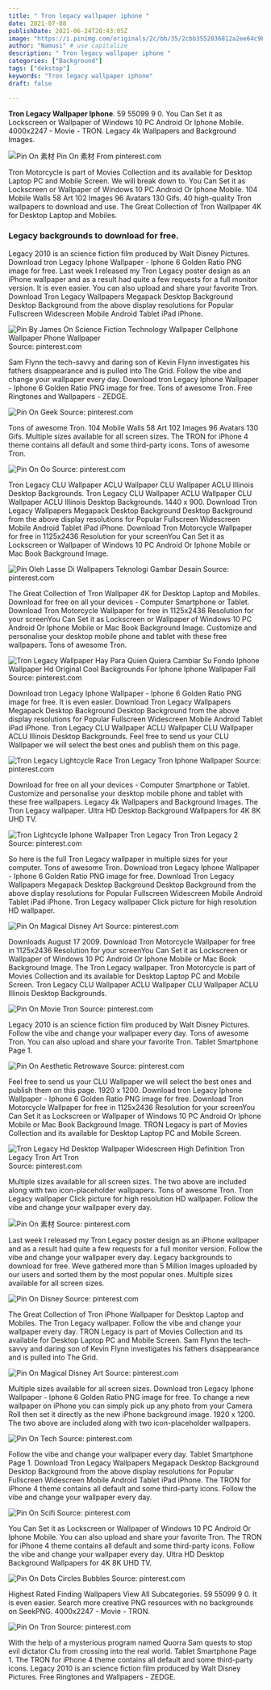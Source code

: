 ```yaml
---
title: " Tron legacy wallpaper iphone "
date: 2021-07-08
publishDate: 2021-06-24T20:43:05Z
image: "https://i.pinimg.com/originals/2c/bb/35/2cbb3552036812a2ee64c9b156809eb9.jpg"
author: "Namusi" # use capitalize
description: " Tron legacy wallpaper iphone "
categories: ["Background"]
tags: ["dekstop"]
keywords: "Tron legacy wallpaper iphone"
draft: false

---
```



**Tron Legacy Wallpaper Iphone**. 59 55099 9 0. You Can Set it as Lockscreen or Wallpaper of Windows 10 PC Android Or Iphone Mobile. 4000x2247 - Movie - TRON. Legacy 4k Wallpapers and Background Images.

![Pin On 素材](https://i.pinimg.com/564x/4d/4c/d6/4d4cd6b7975580b55624f3014013df40.jpg "Pin On 素材")
Pin On 素材 From pinterest.com


Tron Motorcycle is part of Movies Collection and its available for Desktop Laptop PC and Mobile Screen. We will break down to. You Can Set it as Lockscreen or Wallpaper of Windows 10 PC Android Or Iphone Mobile. 104 Mobile Walls 58 Art 102 Images 96 Avatars 130 Gifs. 40 high-quality Tron wallpapers to download and use. The Great Collection of Tron Wallpaper 4K for Desktop Laptop and Mobiles.

### Legacy backgrounds to download for free.

Legacy 2010 is an science fiction film produced by Walt Disney Pictures. Download tron Legacy Iphone Wallpaper - Iphone 6 Golden Ratio PNG image for free. Last week I released my Tron Legacy poster design as an iPhone wallpaper and as a result had quite a few requests for a full monitor version. It is even easier. You can also upload and share your favorite Tron. Download Tron Legacy Wallpapers Megapack Desktop Background Desktop Background from the above display resolutions for Popular Fullscreen Widescreen Mobile Android Tablet iPad iPhone.


![Pin By James On Science Fiction Technology Wallpaper Cellphone Wallpaper Phone Wallpaper](https://i.pinimg.com/originals/c0/68/99/c06899ac1992ed4eee31443d608dfad8.jpg "Pin By James On Science Fiction Technology Wallpaper Cellphone Wallpaper Phone Wallpaper")
Source: pinterest.com

Sam Flynn the tech-savvy and daring son of Kevin Flynn investigates his fathers disappearance and is pulled into The Grid. Follow the vibe and change your wallpaper every day. Download tron Legacy Iphone Wallpaper - Iphone 6 Golden Ratio PNG image for free. Tons of awesome Tron. Free Ringtones and Wallpapers - ZEDGE.

![Pin On Geek](https://i.pinimg.com/originals/c4/34/2c/c4342cfdb0d5c803086d648d3e01ae30.jpg "Pin On Geek")
Source: pinterest.com

Tons of awesome Tron. 104 Mobile Walls 58 Art 102 Images 96 Avatars 130 Gifs. Multiple sizes available for all screen sizes. The TRON for iPhone 4 theme contains all default and some third-party icons. Tons of awesome Tron.

![Pin On Oo](https://i.pinimg.com/originals/fd/de/46/fdde460264eb146304ea67bd5527918a.jpg "Pin On Oo")
Source: pinterest.com

Tron Legacy CLU Wallpaper ACLU Wallpaper CLU Wallpaper ACLU Illinois Desktop Backgrounds. Tron Legacy CLU Wallpaper ACLU Wallpaper CLU Wallpaper ACLU Illinois Desktop Backgrounds. 1440 x 900. Download Tron Legacy Wallpapers Megapack Desktop Background Desktop Background from the above display resolutions for Popular Fullscreen Widescreen Mobile Android Tablet iPad iPhone. Download Tron Motorcycle Wallpaper for free in 1125x2436 Resolution for your screenYou Can Set it as Lockscreen or Wallpaper of Windows 10 PC Android Or Iphone Mobile or Mac Book Background Image.

![Pin Oleh Lasse Di Wallpapers Teknologi Gambar Desain](https://i.pinimg.com/originals/e8/de/48/e8de48e315299cf9ad0b14a3ada826b4.jpg "Pin Oleh Lasse Di Wallpapers Teknologi Gambar Desain")
Source: pinterest.com

The Great Collection of Tron Wallpaper 4K for Desktop Laptop and Mobiles. Download for free on all your devices - Computer Smartphone or Tablet. Download Tron Motorcycle Wallpaper for free in 1125x2436 Resolution for your screenYou Can Set it as Lockscreen or Wallpaper of Windows 10 PC Android Or Iphone Mobile or Mac Book Background Image. Customize and personalise your desktop mobile phone and tablet with these free wallpapers. Tons of awesome Tron.

![Tron Legacy Wallpaper Hay Para Quien Quiera Cambiar Su Fondo Iphone Wallpaper Hd Original Cool Backgrounds For Iphone Iphone Wallpaper Fall](https://i.pinimg.com/originals/ff/c8/58/ffc8580ada23424146fac63090dc56d1.jpg "Tron Legacy Wallpaper Hay Para Quien Quiera Cambiar Su Fondo Iphone Wallpaper Hd Original Cool Backgrounds For Iphone Iphone Wallpaper Fall")
Source: pinterest.com

Download tron Legacy Iphone Wallpaper - Iphone 6 Golden Ratio PNG image for free. It is even easier. Download Tron Legacy Wallpapers Megapack Desktop Background Desktop Background from the above display resolutions for Popular Fullscreen Widescreen Mobile Android Tablet iPad iPhone. Tron Legacy CLU Wallpaper ACLU Wallpaper CLU Wallpaper ACLU Illinois Desktop Backgrounds. Feel free to send us your CLU Wallpaper we will select the best ones and publish them on this page.

![Tron Legacy Lightcycle Race Tron Legacy Tron Iphone Wallpaper](https://i.pinimg.com/736x/06/bb/45/06bb45a4663f9a26dc784190c9369c3e.jpg "Tron Legacy Lightcycle Race Tron Legacy Tron Iphone Wallpaper")
Source: pinterest.com

Download for free on all your devices - Computer Smartphone or Tablet. Customize and personalise your desktop mobile phone and tablet with these free wallpapers. Legacy 4k Wallpapers and Background Images. The Tron Legacy wallpaper. Ultra HD Desktop Background Wallpapers for 4K 8K UHD TV.

![Tron Lightcycle Iphone Wallpaper Tron Legacy Tron Tron Legacy 2](https://i.pinimg.com/originals/dd/8f/5b/dd8f5b14df4b2b66ac92c5d793f7d8bf.png "Tron Lightcycle Iphone Wallpaper Tron Legacy Tron Tron Legacy 2")
Source: pinterest.com

So here is the full Tron Legacy wallpaper in multiple sizes for your computer. Tons of awesome Tron. Download tron Legacy Iphone Wallpaper - Iphone 6 Golden Ratio PNG image for free. Download Tron Legacy Wallpapers Megapack Desktop Background Desktop Background from the above display resolutions for Popular Fullscreen Widescreen Mobile Android Tablet iPad iPhone. Tron Legacy wallpaper Click picture for high resolution HD wallpaper.

![Pin On Magical Disney Art](https://i.pinimg.com/originals/9d/33/a4/9d33a44449ec7e11da7a273b89af60ca.jpg "Pin On Magical Disney Art")
Source: pinterest.com

Downloads August 17 2009. Download Tron Motorcycle Wallpaper for free in 1125x2436 Resolution for your screenYou Can Set it as Lockscreen or Wallpaper of Windows 10 PC Android Or Iphone Mobile or Mac Book Background Image. The Tron Legacy wallpaper. Tron Motorcycle is part of Movies Collection and its available for Desktop Laptop PC and Mobile Screen. Tron Legacy CLU Wallpaper ACLU Wallpaper CLU Wallpaper ACLU Illinois Desktop Backgrounds.

![Pin On Movie Tron](https://i.pinimg.com/736x/b1/a4/59/b1a459956b77196f5f42f5b2bebad898--tron-light-cycle-iphone--wallpaper.jpg "Pin On Movie Tron")
Source: pinterest.com

Legacy 2010 is an science fiction film produced by Walt Disney Pictures. Follow the vibe and change your wallpaper every day. Tons of awesome Tron. You can also upload and share your favorite Tron. Tablet Smartphone Page 1.

![Pin On Aesthetic Retrowave](https://i.pinimg.com/originals/73/2e/c5/732ec59d355eb6fb101c034d0e1bd06f.png "Pin On Aesthetic Retrowave")
Source: pinterest.com

Feel free to send us your CLU Wallpaper we will select the best ones and publish them on this page. 1920 x 1200. Download tron Legacy Iphone Wallpaper - Iphone 6 Golden Ratio PNG image for free. Download Tron Motorcycle Wallpaper for free in 1125x2436 Resolution for your screenYou Can Set it as Lockscreen or Wallpaper of Windows 10 PC Android Or Iphone Mobile or Mac Book Background Image. TRON Legacy is part of Movies Collection and its available for Desktop Laptop PC and Mobile Screen.

![Tron Legacy Hd Desktop Wallpaper Widescreen High Definition Tron Legacy Tron Art Tron](https://i.pinimg.com/originals/ca/36/72/ca3672e087de9cb1733154ea23b9df4b.jpg "Tron Legacy Hd Desktop Wallpaper Widescreen High Definition Tron Legacy Tron Art Tron")
Source: pinterest.com

Multiple sizes available for all screen sizes. The two above are included along with two icon-placeholder wallpapers. Tons of awesome Tron. Tron Legacy wallpaper Click picture for high resolution HD wallpaper. Follow the vibe and change your wallpaper every day.

![Pin On 素材](https://i.pinimg.com/564x/4d/4c/d6/4d4cd6b7975580b55624f3014013df40.jpg "Pin On 素材")
Source: pinterest.com

Last week I released my Tron Legacy poster design as an iPhone wallpaper and as a result had quite a few requests for a full monitor version. Follow the vibe and change your wallpaper every day. Legacy backgrounds to download for free. Weve gathered more than 5 Million Images uploaded by our users and sorted them by the most popular ones. Multiple sizes available for all screen sizes.

![Pin On Disney](https://i.pinimg.com/originals/64/4c/37/644c376efe41f2cb4ef3fcf590d1caad.jpg "Pin On Disney")
Source: pinterest.com

The Great Collection of Tron iPhone Wallpaper for Desktop Laptop and Mobiles. The Tron Legacy wallpaper. Follow the vibe and change your wallpaper every day. TRON Legacy is part of Movies Collection and its available for Desktop Laptop PC and Mobile Screen. Sam Flynn the tech-savvy and daring son of Kevin Flynn investigates his fathers disappearance and is pulled into The Grid.

![Pin On Magical Disney Art](https://i.pinimg.com/originals/2f/cf/dc/2fcfdccd88406fc2982feda0f6a7a953.jpg "Pin On Magical Disney Art")
Source: pinterest.com

Multiple sizes available for all screen sizes. Download tron Legacy Iphone Wallpaper - Iphone 6 Golden Ratio PNG image for free. To change a new wallpaper on iPhone you can simply pick up any photo from your Camera Roll then set it directly as the new iPhone background image. 1920 x 1200. The two above are included along with two icon-placeholder wallpapers.

![Pin On Tech](https://i.pinimg.com/originals/34/c4/6e/34c46e3587934b56c86185577f1e1cf0.jpg "Pin On Tech")
Source: pinterest.com

Follow the vibe and change your wallpaper every day. Tablet Smartphone Page 1. Download Tron Legacy Wallpapers Megapack Desktop Background Desktop Background from the above display resolutions for Popular Fullscreen Widescreen Mobile Android Tablet iPad iPhone. The TRON for iPhone 4 theme contains all default and some third-party icons. Follow the vibe and change your wallpaper every day.

![Pin On Scifi](https://i.pinimg.com/originals/a5/fe/76/a5fe76d539c8cf5586c7f3d4ac158e50.jpg "Pin On Scifi")
Source: pinterest.com

You Can Set it as Lockscreen or Wallpaper of Windows 10 PC Android Or Iphone Mobile. You can also upload and share your favorite Tron. The TRON for iPhone 4 theme contains all default and some third-party icons. Follow the vibe and change your wallpaper every day. Ultra HD Desktop Background Wallpapers for 4K 8K UHD TV.

![Pin On Dots Circles Bubbles](https://i.pinimg.com/originals/e8/61/45/e86145e67bf12eadcc81bb0fe0c2f64d.jpg "Pin On Dots Circles Bubbles")
Source: pinterest.com

Highest Rated Finding Wallpapers View All Subcategories. 59 55099 9 0. It is even easier. Search more creative PNG resources with no backgrounds on SeekPNG. 4000x2247 - Movie - TRON.

![Pin On Tron](https://i.pinimg.com/originals/2c/bb/35/2cbb3552036812a2ee64c9b156809eb9.jpg "Pin On Tron")
Source: pinterest.com

With the help of a mysterious program named Quorra Sam quests to stop evil dictator Clu from crossing into the real world. Tablet Smartphone Page 1. The TRON for iPhone 4 theme contains all default and some third-party icons. Legacy 2010 is an science fiction film produced by Walt Disney Pictures. Free Ringtones and Wallpapers - ZEDGE.

